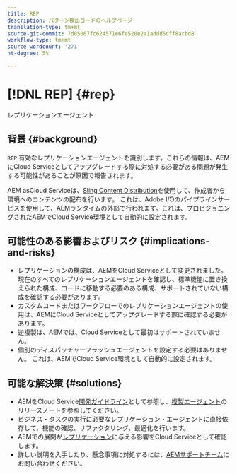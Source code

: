 ```yaml
---
title: REP
description: パターン検出コードのヘルプページ
translation-type: tm+mt
source-git-commit: 7d05067fc624571e6fe520e2a1addd5dff8acbd8
workflow-type: tm+mt
source-wordcount: '271'
ht-degree: 5%

---
```



# [!DNL REP] {#rep}

レプリケーションエージェント

## 背景 {#background}

`REP` 有効なレプリケーションエージェントを識別します。これらの情報は、AEMにCloud Serviceとしてアップグレードする際に対処する必要がある問題が発生する可能性があることが原因で報告されます。

AEM asCloud Serviceは、[Sling Content Distribution](https://sling.apache.org/documentation/bundles/content-distribution.html)を使用して、作成者から環境へのコンテンツの配布を行います。 これは、Adobe I/Oのパイプラインサービスを使用して、AEMランタイムの外部で行われます。これは、プロビジョニングされたAEMでCloud Service環境として自動的に設定されます。

## 可能性のある影響およびリスク {#implications-and-risks}

* レプリケーションの構成は、AEMをCloud Serviceとして変更されました。 現在のすべてのレプリケーションエージェントを確認し、標準機能に置き換えられた構成、コードに移動する必要のある構成、サポートされていない構成を確認する必要があります。
* カスタムコードまたはワークフローでのレプリケーションエージェントの使用は、AEMにCloud Serviceとしてアップグレードする際に確認する必要があります。
* 逆複製は、AEMでは、Cloud Serviceとして最初はサポートされていません。
* 個別のディスパッチャーフラッシュエージェントを設定する必要はありません。 これは、AEMでCloud Service環境として自動的に設定されます。

## 可能な解決策 {#solutions}

* AEMをCloud Service[開発ガイドライン](https://experienceleague.adobe.com/docs/experience-manager-cloud-service/implementing/developing/development-guidelines.html#no-reverse-replication-agents)として参照し、[複製エージェント](https://experienceleague.adobe.com/docs/experience-manager-cloud-service/release-notes/aem-cloud-changes.html#replication-agents)のリリースノートを参照してください。
* ビジネス・タスクの実行に必要なレプリケーション・エージェントに直接依存して、機能の確認、リファクタリング、最適化を行います。
* AEMでの展開が[レプリケーション](https://experienceleague.adobe.com/docs/experience-manager-cloud-service/implementing/deploying/overview.html#replication)に与える影響をCloud Serviceとして確認します。
* 詳しい説明を入手したり、懸念事項に対処するには、[AEMサポートチーム](https://helpx.adobe.com/enterprise/using/support-for-experience-cloud.html)にお問い合わせください。
